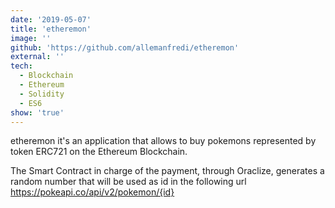 ```yaml
---
date: '2019-05-07'
title: 'etheremon'
image: ''
github: 'https://github.com/allemanfredi/etheremon'
external: ''
tech:
  - Blockchain
  - Ethereum
  - Solidity
  - ES6
show: 'true'
---
```


etheremon it's an application that allows to buy pokemons represented by token ERC721 on the Ethereum Blockchain.

The Smart Contract in charge of the payment, through Oraclize, generates a random number that will be used as id in the following url https://pokeapi.co/api/v2/pokemon/{id}
